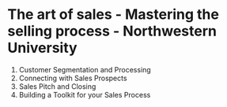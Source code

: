 # The art of sales - Mastering the selling process - Northwestern University 

1.  Customer Segmentation and Processing
2.  Connecting with Sales Prospects
3.  Sales Pitch and Closing
4.  Building a Toolkit for your Sales Process
